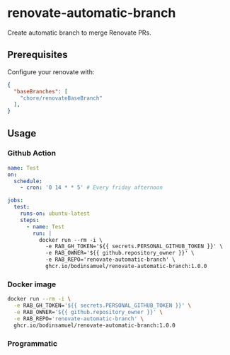 # renovate-automatic-branch

Create automatic branch to merge Renovate PRs.

## Prerequisites

Configure your renovate with:

```json
{
  "baseBranches": [
    "chore/renovateBaseBranch"
  ],
}
```

## Usage

### Github Action

```yaml
name: Test
on:
  schedule:
    - cron: '0 14 * * 5' # Every friday afternoon

jobs:
  test:
    runs-on: ubuntu-latest
    steps:
      - name: Test
        run: |
          docker run --rm -i \
            -e RAB_GH_TOKEN='${{ secrets.PERSONAL_GITHUB_TOKEN }}' \
            -e RAB_OWNER='${{ github.repository_owner }}' \
            -e RAB_REPO='renovate-automatic-branch' \
            ghcr.io/bodinsamuel/renovate-automatic-branch:1.0.0
```

### Docker image

```sh
docker run --rm -i \
  -e RAB_GH_TOKEN='${{ secrets.PERSONAL_GITHUB_TOKEN }}' \
  -e RAB_OWNER='${{ github.repository_owner }}' \
  -e RAB_REPO='renovate-automatic-branch' \
  ghcr.io/bodinsamuel/renovate-automatic-branch:1.0.0
```

### Programmatic
